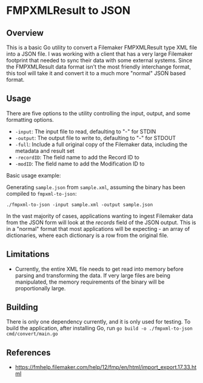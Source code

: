 # FMPXMLResult to JSON

## Overview

This is a basic Go utility to convert a Filemaker FMPXMLResult type XML file into a JSON file. I was working with a client that has a very large Filemaker footprint that needed to sync their data with some external systems. Since the FMPXMLResult data format isn't the most friendly interchange format, this tool will take it and convert it to a much more "normal" JSON based format.

## Usage

There are five options to the utility controlling the input, output, and some formatting options.

- `-input`: The input file to read, defaulting to "-" for STDIN
- `-output`: The output file to write to, defaulting to "-" for STDOUT
- `-full`: Include a full original copy of the Filemaker data, including the metadata and result set
- `-recordID`: The field name to add the Record ID to
- `-modID`: The field name to add the Modification ID to

Basic usage example:

Generating `sample.json` from `sample.xml`, assuming the binary has been compiled to `fmpxml-to-json`:

`./fmpxml-to-json -input sample.xml -output sample.json`

In the vast majority of cases, applications wanting to ingest Filemaker data from the JSON form will look at the *records* field of the JSON output. This is in a "normal" format that most applications will be expecting - an array of dictionaries, where each dictionary is a row from the original file.

## Limitations

- Currently, the entire XML file needs to get read into memory before parsing and transforming the data. If very large files are being manipulated, the memory requirements of the binary will be proportionally large.

## Building

There is only one dependency currently, and it is only used for testing. To build the application, after installing Go, run `go build -o ./fmpxml-to-json cmd/convert/main.go`

## References

- https://fmhelp.filemaker.com/help/12/fmp/en/html/import_export.17.33.html

